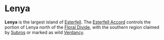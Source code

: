 # Lenya

**Lenya** is the largest island of [Esterfell](../esterfell.md). The [Esterfell Accord](../../../societies/esterfell-accord/esterfell-accord.md) controls the portion of Lenya north of the [Floral Divide](floral-divide/floral-divide.md), with the southern region claimed by [Subros](../../../societies/subros.md) or marked as wild [Verdancy](../../..//societies/verdancy/verdancy.md).
